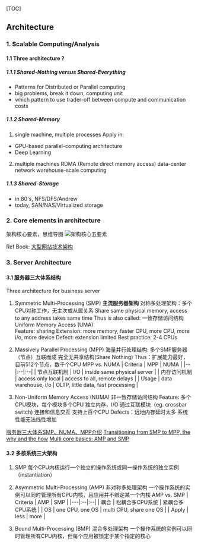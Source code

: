[TOC]

## Architecture

### 1. Scalable Computing/Analysis
#### 1.1 Three architecture ?

##### 1.1.1 Shared-Nothing versus Shared-Everything
- Patterns for Distributed or Parallel computing
- big problems, break it down, computing unit
- which pattern to use
trader-off between compute and communication costs

##### 1.1.2 Shared-Memory
1. single machine, multiple processes
Apply in:
- GPU-based parallel-computing architecture
- Deep Learning
2. multiple machines
RDMA (Remote direct memory access)
data-center network
warehouse-scale computing

##### 1.1.3 Shared-Storage
- in 80's, NFS/DFS/Andrew
- today, SAN/NAS/Virtualized storage

### 2. Core elements in architecture
架构核心要素，思维导图
![架构核心五要素](http://images.cnitblog.com/blog/90573/201404/131651286223938.jpg)

Ref Book:
[大型网站技术架构](https://www.amazon.cn/%E5%9B%BE%E4%B9%A6/dp/B00F3Z26G8?ie=UTF8&SubscriptionId=AKIAJOMEZLLKFEWYT4PQ&camp=2025&creative=165953&creativeASIN=B00F3Z26G8&linkCode=xm2&tag=z08-23)

### 3. Server Architecture
#### 3.1 服务器三大体系结构
Three architecture for business server

1. Symmetric Multi-Processing (SMP)  **主流服务器架构**
对称多处理架构：多个CPU对称工作，无主次或从属关系
Share same physical memory, access to any address takes same time
Thus is also called: 一致存储访问结构
Uniform Memory Access (UMA)  
Feature: sharing
Extension: more memory, faster CPU, more CPU, more i/o, more device
Defect: extension limited
Best practice: 2-4 CPUs

2. Massively Parallel Processing (MPP)
海量并行处理结构: 多个SMP服务器（节点）互联而成
完全无共享结构(Share Nothing)
Thus：扩展能力最好，目前512个节点，数千个CPU
MPP vs. NUMA
| Criteria | MPP | NUMA |
|--|:--|:--|
| 节点互联机制 | I/O | inside same physical server |
| 内存访问机制 | access only local | access to all, remote delays |
| Usage | data warehouse, i/o | OLTP, little data, fast processing |

3. Non-Uniform Memory Access (NUMA)
非一致存储访问结构
Feature: 多个CPU模块，每个模块多个CPU
独立内存，I/O
通过互联模块（eg. crossbar switch) 连接和信息交互
支持上百个CPU
Defects：远地内存延时太多
系统性能无法线性增加

[服务器三大体系SMP、NUMA、MPP介绍](http://server.51cto.com/sCollege-198840.htm)
[Transitioning from SMP to MPP, the why and the how](https://blogs.technet.microsoft.com/dataplatforminsider/2014/07/30/transitioning-from-smp-to-mpp-the-why-and-the-how/)
[Multi core basics: AMP and SMP](http://www.embedded.com/design/mcus-processors-and-socs/4429496/Multicore-basics)

#### 3.2 多核系统三大架构
1. SMP
每个CPU内核运行一个独立的操作系统或同一操作系统的独立实例（instantiation）

1. Asymmetric Multi-Processing (AMP)
非对称多处理架构
一个操作系统的实例可以同时管理所有CPU内核，且应用并不绑定某一个内核
AMP vs. SMP
| Criteria | AMP | SMP |
|---|:--|:--|
| 耦合 | 松耦合多CPU系统 | 紧耦合多CPU系统 |
| OS | one CPU, one OS | multi CPU, share one OS |
| Apply | less | more |

1. Bound Multi-Processing (BMP)
混合多处理架构
一个操作系统的实例可以同时管理所有CPU内核，但每个应用被锁定于某个指定的核心
